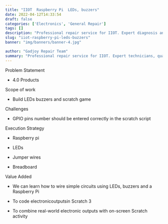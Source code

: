 ```yaml
---
title: "IIOT  Raspberry Pi  LEDs, buzzers"
date: 2022-04-12T14:33:54
draft: false
categories: ['Electronics', 'General Repair']
tags: []
description: "Professional repair service for IIOT. Expert diagnosis and quality repairs in Bangalore."
slug: "iiot-raspberry-pi-leds-buzzers"
banner: "img/banners/banner-4.jpg"

author: "Gadjoy Repair Team"
summary: "Professional repair service for IIOT. Expert technicians, quality parts, warranty included."
---
```


Problem Statement 

- 4.0 Products

Scope of work

- Build LEDs buzzers and scratch game

Challenges 

- GPIO pins number should be entered correctly in the scratch script

Execution Strategy 

- Raspberry pi 

- LEDs 

- Jumper wires 

- Breadboard

Value Added 

- We can learn how to wire simple circuits using LEDs, buzzers and a Raspberry Pi 

- To code electronicoutputsin Scratch 3 

- To combine real-world electronic outputs with on-screen Scratch activity